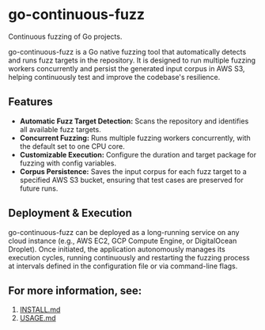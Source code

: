 # go-continuous-fuzz

Continuous fuzzing of Go projects.

go-continuous-fuzz is a Go native fuzzing tool that automatically detects and runs fuzz targets in the repository. It is designed to run multiple fuzzing workers concurrently and persist the generated input corpus in AWS S3, helping continuously test and improve the codebase's resilience.

## Features

- **Automatic Fuzz Target Detection:** Scans the repository and identifies all available fuzz targets.
- **Concurrent Fuzzing:** Runs multiple fuzzing workers concurrently, with the default set to one CPU core.
- **Customizable Execution:** Configure the duration and target package for fuzzing with config variables.
- **Corpus Persistence:** Saves the input corpus for each fuzz target to a specified AWS S3 bucket, ensuring that test cases are preserved for future runs.

## Deployment & Execution

go-continuous-fuzz can be deployed as a long-running service on any cloud instance (e.g., AWS EC2, GCP Compute Engine, or DigitalOcean Droplet). Once initiated, the application autonomously manages its execution cycles, running continuously and restarting the fuzzing process at intervals defined in the configuration file or via command-line flags.

## For more information, see:

1. [INSTALL.md](docs/INSTALL.md)
2. [USAGE.md](docs/USAGE.md)
